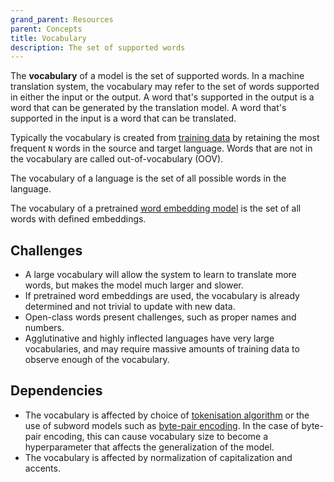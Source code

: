 ```yaml
---
grand_parent: Resources
parent: Concepts
title: Vocabulary
description: The set of supported words
---
```


The **vocabulary** of a model is the set of supported words.
In a machine translation system, the vocabulary may refer to the set of words supported in either the input or the output.
A word that's supported in the output is a word that can be generated by the translation model.
A word that's supported in the input is a word that can be translated.

Typically the vocabulary is created from [training data](/customisation/training-data.md) by retaining the most frequent `N` words in the source and target language.
Words that are not in the vocabulary are called out-of-vocabulary (OOV).

The vocabulary of a language is the set of all possible words in the language.

The vocabulary of a pretrained [word embedding model](/concepts/word-embeddings.md) is the set of all words with defined embeddings.

## Challenges

- A large vocabulary will allow the system to learn to translate more words, but makes the model much larger and slower.
- If pretrained word embeddings are used, the vocabulary is already determined and not trivial to update with new data.
- Open-class words present challenges, such as proper names and numbers.
- Agglutinative and highly inflected languages have very large vocabularies, and may require massive amounts of training data to observe enough of the vocabulary.

## Dependencies

- The vocabulary is affected by choice of [tokenisation algorithm](/customisation/tokenisation.md) or the use of subword models such as [byte-pair encoding](/approaches/byte-pair-encoding.md). In the case of byte-pair encoding, this can cause vocabulary size to become a hyperparameter that affects the generalization of the model.
- The vocabulary is affected by normalization of capitalization and accents.
